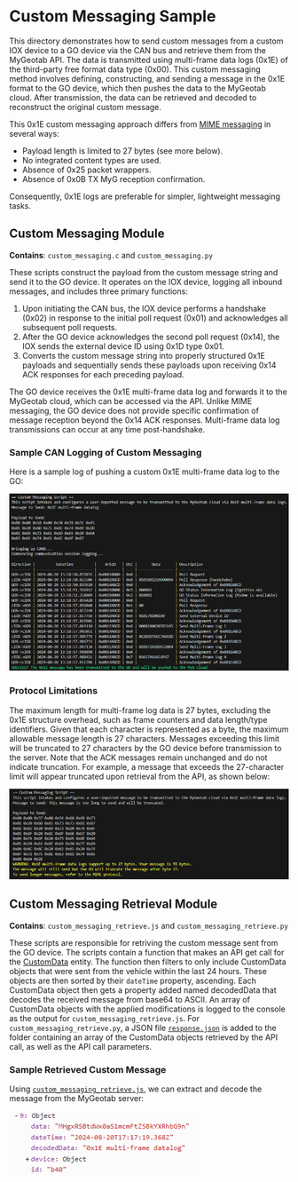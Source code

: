 # Custom Messaging Sample
This directory demonstrates how to send custom messages from a custom IOX device to a GO device via the CAN bus and retrieve them from the MyGeotab API. The data is transmitted using multi-frame data logs (0x1E) of the third-party free format data type (0x00). This custom messaging method involves defining, constructing, and sending a message in the 0x1E format to the GO device, which then pushes the data to the MyGeotab cloud. After transmission, the data can be retrieved and decoded to reconstruct the original custom message.

This 0x1E custom messaging approach differs from [MIME messaging](../MIME_outbound) in several ways:
- Payload length is limited to 27 bytes (see more below).
- No integrated content types are used.
- Absence of 0x25 packet wrappers.
- Absence of 0x0B TX MyG reception confirmation.

Consequently, 0x1E logs are preferable for simpler, lightweight messaging tasks.

## Custom Messaging Module
**Contains**: `custom_messaging.c` and `custom_messaging.py`

These scripts construct the payload from the custom message string and send it to the GO device. It operates on the IOX device, logging all inbound messages, and includes three primary functions:
1. Upon initiating the CAN bus, the IOX device performs a handshake (0x02) in response to the initial poll request (0x01) and acknowledges all subsequent poll requests.
2. After the GO device acknowledges the second poll request (0x14), the IOX sends the external device ID using 0x1D type 0x01.
3. Converts the custom message string into properly structured 0x1E payloads and sequentially sends these payloads upon receiving 0x14 ACK responses for each preceding payload.

The GO device receives the 0x1E multi-frame data log and forwards it to the MyGeotab cloud, which can be accessed via the API. Unlike MIME messaging, the GO device does not provide specific confirmation of message reception beyond the 0x14 ACK responses. Multi-frame data log transmissions can occur at any time post-handshake.

### Sample CAN Logging of Custom Messaging
Here is a sample log of pushing a custom 0x1E multi-frame data log to the GO:

![Custom Messaging CAN Logs](../images/custom_messaging.png)

### Protocol Limitations
The maximum length for multi-frame log data is 27 bytes, excluding the 0x1E structure overhead, such as frame counters and data length/type identifiers. Given that each character is represented as a byte, the maximum allowable message length is 27 characters. Messages exceeding this limit will be truncated to 27 characters by the GO device before transmission to the server. Note that the ACK messages remain unchanged and do not indicate truncation. For example, a message that exceeds the 27-character limit will appear truncated upon retrieval from the API, as shown below:

![Custom Messaging Warning](../images/custom_message_warning.png)

## Custom Messaging Retrieval Module
**Contains**: `custom_messaging_retrieve.js` and `custom_messaging_retrieve.py`

These scripts are responsible for retriving the custom message sent from the GO device. The scripts contain a function that makes an API get call for the [CustomData](https://developers.geotab.com/myGeotab/apiReference/objects/CustomData) entity. The function then filters to only include CustomData objects that were sent from the vehicle within the last 24 hours. These objects are then sorted by their `dateTime` property, ascending. Each CustomData object then gets a property added named decodedData that decodes the received message from base64 to ASCII. An array of CustomData objects with the applied modifications is logged to the console as the output for `custom_messaging_retrieve.js`. For `custom_messaging_retrieve.py`, a JSON file [`response.json`](response.json) is added to the folder containing an array of the CustomData objects retrieved by the API call, as well as the API call parameters.

### Sample Retrieved Custom Message
Using [`custom_messaging_retrieve.js`](custom_messaging_retrieve.js), we can extract and decode the message from the MyGeotab server:

![MyGeotab cloud interface, confirming reception of the message](../images/custom_message_reception.png)
